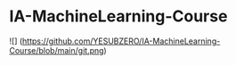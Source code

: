 # IA-MachineLearning-Course
![]
(https://github.com/YESUBZERO/IA-MachineLearning-Course/blob/main/git.png)
